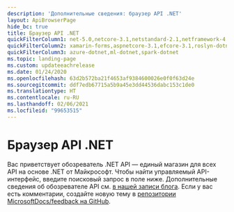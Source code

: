 ```yaml
---
description: 'Дополнительные сведения: браузер API .NET'
layout: ApiBrowserPage
hide_bc: true
title: Браузер API .NET
quickFilterColumn1: net-5.0,netcore-3.1,netstandard-2.1,netframework-4.8
quickFilterColumn2: xamarin-forms,aspnetcore-3.1,efcore-3.1,roslyn-dotnet
quickFilterColumn3: azure-dotnet,ml-dotnet,spark-dotnet
ms.topic: landing-page
ms.custom: updateeachrelease
ms.date: 01/24/2020
ms.openlocfilehash: 63d2b572ba21f4653af9384600026e0f0f63d24e
ms.sourcegitcommit: ddf7edb67715a5b9a45e3dd44536dabc153c1de0
ms.translationtype: HT
ms.contentlocale: ru-RU
ms.lasthandoff: 02/06/2021
ms.locfileid: "99653515"
---
```

# <a name="net-api-browser"></a>Браузер API .NET

Вас приветствует обозреватель .NET API — единый магазин для всех API на основе .NET от Майкрософт. Чтобы найти управляемый API-интерфейс, введите поисковый запрос в поле ниже. Дополнительные сведения об обозревателе API см. [в нашей записи блога](/teamblog/announcing-unified-dotnet-experience-on-docs). Если у вас есть комментарии, создайте новую тему в [репозитории MicrosoftDocs/feedback на GitHub](https://github.com/MicrosoftDocs/feedback/issues).
